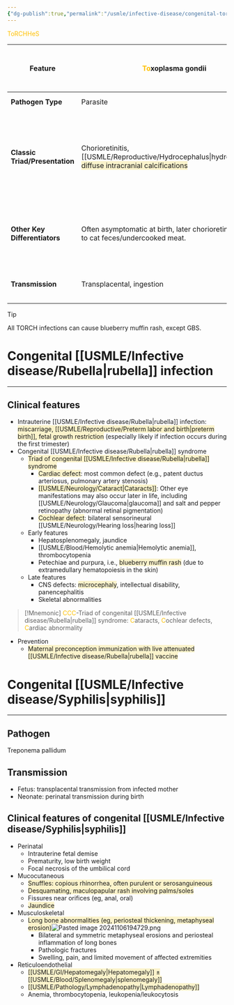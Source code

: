 ```yaml
---
{"dg-publish":true,"permalink":"/usmle/infective-disease/congenital-torch-infections/","tags":["t1"]}
---
```


<font color="#ffc000">ToRCHHeS</font>

| Feature                        | <font color="#ffc000">To</font>xoplasma gondii                                                                             | <font color="#ffc000">R</font>ubella                                              | <font color="#ffc000">C</font>ytomegalovirus ([[USMLE/Infective disease/Cytomegalovirus infection\|CMV]])                                                                         | <font color="#ffc000">H</font>IV                                                                | <font color="#ffc000">H</font>SV-2                                                                      | <font color="#ffc000">S</font>yphilis                                                                                                                                                                          | [[USMLE/Infective disease/Streptococcus\|Streptococcus]] ([[USMLE/Reproductive/Group B streptococcus screening and prophylaxis\|GBS]])                                                                                                                                          |
| ------------------------------ | -------------------------------------------------------------------------------------------------------------------------- | --------------------------------------------------------------------------------- | --------------------------------------------------------------------------------------------------------------------------------------------------------- | ----------------------------------------------------------------------------------------------- | ------------------------------------------------------------------------------------------------------- | -------------------------------------------------------------------------------------------------------------------------------------------------------------------------------------------------------------- | ------------------------------------------------------------------------------------------------------------------------------------------------------------ |
| **Pathogen Type**              | Parasite                                                                                                                   | Virus                                                                             | Virus (Herpesvirus)                                                                                                                                       | Virus (Retrovirus)                                                                              | Virus (<font color="#ffc000">He</font>rpesvirus)                                                        | Bacterium (*Treponema pallidum*)                                                                                                                                                                               | Bacterium (*Streptococcus agalactiae*)                                                                                                                       |
| **Classic Triad/Presentation** | Chorioretinitis, [[USMLE/Reproductive/Hydrocephalus\|hydrocephalus]], <span style="background:rgba(240, 200, 0, 0.2)">diffuse intracranial calcifications</span> | [[USMLE/Neurology/Cataract\|Cataracts]], heart defects, sensorineural [[USMLE/Neurology/Hearing loss\|hearing loss]]                              | *No classic triad*, but <span style="background:rgba(240, 200, 0, 0.2)">periventricular calcifications</span>, microcephaly, and SNHL are characteristic. | *No classic triad*; failure to thrive, recurrent infections, and developmental delay are common | *No classic triad*; skin/mucous membrane lesions, encephalitis, or disseminated infection characterize. | <span style="background:rgba(240, 200, 0, 0.2)">Early: "Snuffles," rash, bone lesions, [[USMLE/Pathology/Lymphadenopathy\|lymphadenopathy]] and hepatosplenomegaly</span>; Late: Hutchinson teeth, interstitial [[USMLE/MSK/Keratitis\|keratitis]], saddle nose, saber shins | Early-onset: Respiratory distress, [[USMLE/Infective disease/Sepsis\|sepsis]], [[USMLE/Respiratory/Pneumonia\|pneumonia]], [[USMLE/Infective disease/Meningitis\|meningitis]] (within first week, usually <24 hrs); Late-onset: Bacteremia, [[USMLE/Infective disease/Meningitis\|meningitis]] (after first week) |
| **Other Key Differentiators**  | Often asymptomatic at birth, later chorioretinitis. Linked to cat feces/undercooked meat.                                  | "Blueberry muffin" rash, often mild maternal illness. Preventable by MMR vaccine. | Most common congenital viral infection. [[USMLE/Neurology/Hearing loss\|Hearing loss]] can be late-onset.                                                                                   | Opportunistic infections are a hallmark. ART is crucial for prevention.                         | Vesicular lesions (but not always present). Often acquired *during birth*.                              | Multisystem; early/late manifestations differ. Penicillin is treatment.                                                                                                                                        | Leading cause of neonatal [[USMLE/Infective disease/Sepsis\|sepsis]]/[[USMLE/Infective disease/Meningitis\|meningitis]]. Maternal colonization is key risk factor. Intrapartum [[USMLE/Pharmacology/Antibiotics\|antibiotics]] prevent early-onset disease.                  |
| **Transmission**               | Transplacental, ingestion                                                                                                  | Transplacental, respiratory                                                       | Transplacental, body fluids                                                                                                                               | Transplacental, birth, [[USMLE/Reproductive/Infant nutrition and breastfeeding\|breastfeeding]]                                                            | Primarily during birth                                                                                  | Transplacental, birth                                                                                                                                                                                          | Vertical transmission during birth (primarily), ascending infection, rarely nosocomial/community-acquired (late-onset)                                       |


>[!tip] 
>All TORCH infections can cause blueberry muffin rash, except GBS.


# Congenital [[USMLE/Infective disease/Rubella\|rubella]] infection
---
## Clinical features
- Intrauterine [[USMLE/Infective disease/Rubella\|rubella]] infection: <span style="background:rgba(240, 200, 0, 0.2)">miscarriage, [[USMLE/Reproductive/Preterm labor and birth\|preterm birth]], fetal growth restriction</span> (especially likely if infection occurs during the first trimester)
- Congenital [[USMLE/Infective disease/Rubella\|rubella]] syndrome 
	- <span style="background:rgba(240, 200, 0, 0.2)">Triad of congenital [[USMLE/Infective disease/Rubella\|rubella]] syndrome</span>
		- <span style="background:rgba(240, 200, 0, 0.2)">Cardiac defect</span>: most common defect (e.g., patent ductus arteriosus, pulmonary artery stenosis)
		- <span style="background:rgba(240, 200, 0, 0.2)">[[USMLE/Neurology/Cataract\|Cataracts]]</span>: Other eye manifestations may also occur later in life, including [[USMLE/Neurology/Glaucoma\|glaucoma]] and salt and pepper retinopathy (abnormal retinal pigmentation)
		- <span style="background:rgba(240, 200, 0, 0.2)">Cochlear defect</span>: bilateral sensorineural [[USMLE/Neurology/Hearing loss\|hearing loss]]
	- Early features
		- Hepatosplenomegaly, jaundice
		- [[USMLE/Blood/Hemolytic anemia\|Hemolytic anemia]], thrombocytopenia
		- Petechiae and purpura, i.e., <span style="background:rgba(240, 200, 0, 0.2)">blueberry muffin rash</span> (due to extramedullary hematopoiesis in the skin)
	- Late features
		- CNS defects: <span style="background:rgba(240, 200, 0, 0.2)">microcephaly</span>, intellectual disability, panencephalitis
		- Skeletal abnormalities

>[!Mnemonic] 
><font color="#ffc000">CCC</font>-Triad of congenital [[USMLE/Infective disease/Rubella\|rubella]] syndrome: <font color="#ffc000">C</font>ataracts, <font color="#ffc000">C</font>ochlear defects, <font color="#ffc000">C</font>ardiac abnormality
- Prevention
	- <span style="background:rgba(240, 200, 0, 0.2)">Maternal preconception immunization with live attenuated [[USMLE/Infective disease/Rubella\|rubella]] vaccine</span>

# Congenital [[USMLE/Infective disease/Syphilis\|syphilis]]
---
## Pathogen
Treponema pallidum
## Transmission
- Fetus: transplacental transmission from infected mother
- Neonate: perinatal transmission during birth
## Clinical features of congenital [[USMLE/Infective disease/Syphilis\|syphilis]]
- Perinatal
	- Intrauterine fetal demise
	- Prematurity, low birth weight
	- Focal necrosis of the umbilical cord
- Mucocutaneous
	- <span style="background:rgba(240, 200, 0, 0.2)">Snuffles: copious rhinorrhea, often purulent or serosanguineous</span>
	- <span style="background:rgba(240, 200, 0, 0.2)">Desquamating, maculopapular rash involving palms/soles</span>
	- Fissures near orifices (eg, anal, oral)
	- <span style="background:rgba(240, 200, 0, 0.2)">Jaundice</span>
- Musculoskeletal
	- <span style="background:rgba(240, 200, 0, 0.2)">Long bone abnormalities (eg, periosteal thickening, metaphyseal erosion)</span>![Pasted image 20241106194729.png](/img/user/appendix/Pasted%20image%2020241106194729.png)
		- Bilateral and symmetric metaphyseal erosions and periosteal inflammation of long bones
		- Pathologic fractures
		- Swelling, pain, and limited movement of affected extremities
- Reticuloendothelial
	- <span style="background:rgba(240, 200, 0, 0.2)">[[USMLE/GI/Hepatomegaly\|Hepatomegaly]] ± [[USMLE/Blood/Splenomegaly\|splenomegaly]]</span>
	- <span style="background:rgba(240, 200, 0, 0.2)">[[USMLE/Pathology/Lymphadenopathy\|Lymphadenopathy]]</span>
	- Anemia, thrombocytopenia, leukopenia/leukocytosis

